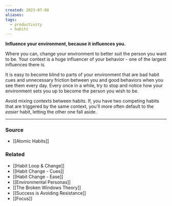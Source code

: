 ```yaml
---
created: 2023-07-08
aliases: 
tags:
  - productivity
  - habits
---
```

**Influence your environment, because it influences you.**

Where you can, change your environment to better suit the person you want to be. Your context is a huge influencer of your behavior - one of the largest influences there is. 

It is easy to become blind to parts of your environment that are bad habit cues and unnecessary friction between you and good behaviors when you see them every day. Every once in a while, try to stop and notice how your environment sets you up to become the person you wish to be.

Avoid mixing contexts between habits. If, you have two competing habits that are triggered by the same context, you'll more often default to the *easier* habit, letting the other one fall aside. 

---

### Source
- [[Atomic Habits]]

### Related
- [[Habit Loop & Change]]
- [[Habit Change - Cues]]
- [[Habit Change - Ease]] 
- [[Environmental Personas]] 
- [[The Broken Windows Theory]]
- [[Success is Avoiding Resistance]]
- [[Focus]]
